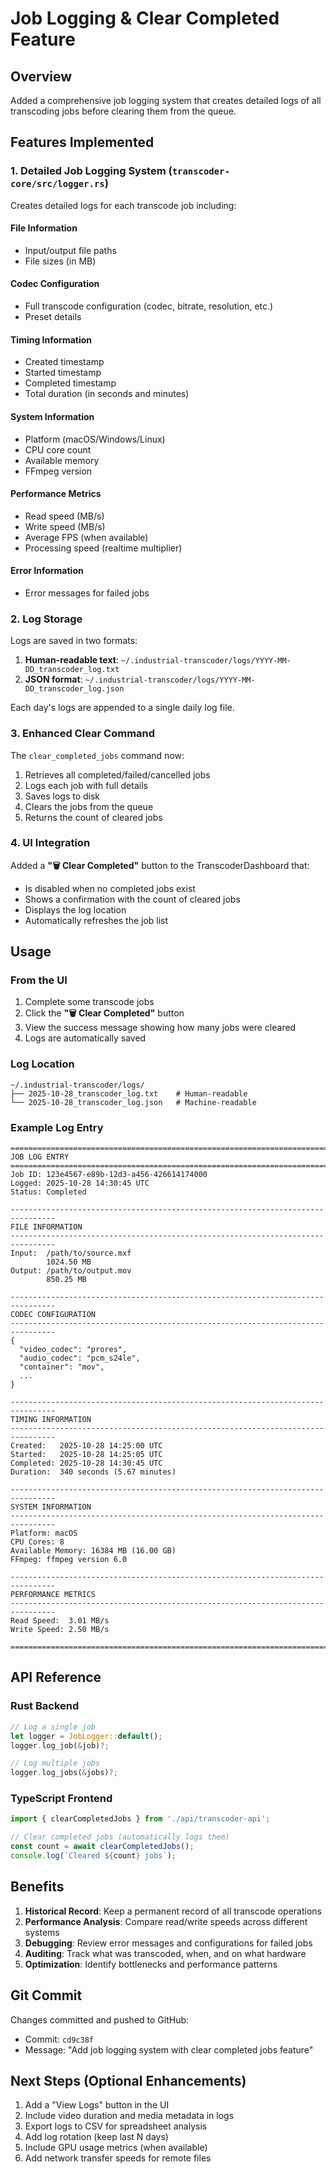 # Job Logging & Clear Completed Feature

## Overview

Added a comprehensive job logging system that creates detailed logs of all transcoding jobs before clearing them from the queue.

## Features Implemented

### 1. **Detailed Job Logging System** (`transcoder-core/src/logger.rs`)

Creates detailed logs for each transcode job including:

#### File Information
- Input/output file paths
- File sizes (in MB)

#### Codec Configuration
- Full transcode configuration (codec, bitrate, resolution, etc.)
- Preset details

#### Timing Information
- Created timestamp
- Started timestamp
- Completed timestamp
- Total duration (in seconds and minutes)

#### System Information
- Platform (macOS/Windows/Linux)
- CPU core count
- Available memory
- FFmpeg version

#### Performance Metrics
- Read speed (MB/s)
- Write speed (MB/s)
- Average FPS (when available)
- Processing speed (realtime multiplier)

#### Error Information
- Error messages for failed jobs

### 2. **Log Storage**

Logs are saved in two formats:

1. **Human-readable text**: `~/.industrial-transcoder/logs/YYYY-MM-DD_transcoder_log.txt`
2. **JSON format**: `~/.industrial-transcoder/logs/YYYY-MM-DD_transcoder_log.json`

Each day's logs are appended to a single daily log file.

### 3. **Enhanced Clear Command**

The `clear_completed_jobs` command now:
1. Retrieves all completed/failed/cancelled jobs
2. Logs each job with full details
3. Saves logs to disk
4. Clears the jobs from the queue
5. Returns the count of cleared jobs

### 4. **UI Integration**

Added a **"🗑️ Clear Completed"** button to the TranscoderDashboard that:
- Is disabled when no completed jobs exist
- Shows a confirmation with the count of cleared jobs
- Displays the log location
- Automatically refreshes the job list

## Usage

### From the UI

1. Complete some transcode jobs
2. Click the **"🗑️ Clear Completed"** button
3. View the success message showing how many jobs were cleared
4. Logs are automatically saved

### Log Location

```
~/.industrial-transcoder/logs/
├── 2025-10-28_transcoder_log.txt    # Human-readable
└── 2025-10-28_transcoder_log.json   # Machine-readable
```

### Example Log Entry

```
================================================================================
JOB LOG ENTRY
================================================================================
Job ID: 123e4567-e89b-12d3-a456-426614174000
Logged: 2025-10-28 14:30:45 UTC
Status: Completed

--------------------------------------------------------------------------------
FILE INFORMATION
--------------------------------------------------------------------------------
Input:  /path/to/source.mxf
        1024.50 MB
Output: /path/to/output.mov
        850.25 MB

--------------------------------------------------------------------------------
CODEC CONFIGURATION
--------------------------------------------------------------------------------
{
  "video_codec": "prores",
  "audio_codec": "pcm_s24le",
  "container": "mov",
  ...
}

--------------------------------------------------------------------------------
TIMING INFORMATION
--------------------------------------------------------------------------------
Created:   2025-10-28 14:25:00 UTC
Started:   2025-10-28 14:25:05 UTC
Completed: 2025-10-28 14:30:45 UTC
Duration:  340 seconds (5.67 minutes)

--------------------------------------------------------------------------------
SYSTEM INFORMATION
--------------------------------------------------------------------------------
Platform: macOS
CPU Cores: 8
Available Memory: 16384 MB (16.00 GB)
FFmpeg: ffmpeg version 6.0

--------------------------------------------------------------------------------
PERFORMANCE METRICS
--------------------------------------------------------------------------------
Read Speed:  3.01 MB/s
Write Speed: 2.50 MB/s

================================================================================
```

## API Reference

### Rust Backend

```rust
// Log a single job
let logger = JobLogger::default();
logger.log_job(&job)?;

// Log multiple jobs
logger.log_jobs(&jobs)?;
```

### TypeScript Frontend

```typescript
import { clearCompletedJobs } from './api/transcoder-api';

// Clear completed jobs (automatically logs them)
const count = await clearCompletedJobs();
console.log(`Cleared ${count} jobs`);
```

## Benefits

1. **Historical Record**: Keep a permanent record of all transcode operations
2. **Performance Analysis**: Compare read/write speeds across different systems
3. **Debugging**: Review error messages and configurations for failed jobs
4. **Auditing**: Track what was transcoded, when, and on what hardware
5. **Optimization**: Identify bottlenecks and performance patterns

## Git Commit

Changes committed and pushed to GitHub:
- Commit: `cd9c38f`
- Message: "Add job logging system with clear completed jobs feature"

## Next Steps (Optional Enhancements)

1. Add a "View Logs" button in the UI
2. Include video duration and media metadata in logs
3. Export logs to CSV for spreadsheet analysis
4. Add log rotation (keep last N days)
5. Include GPU usage metrics (when available)
6. Add network transfer speeds for remote files

